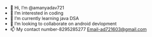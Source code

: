 - 👋 Hi, I’m @amanyadav721
- 👀 I’m interested in coding
- 🌱 I’m currently learning java DSA
- 💞️ I’m looking to collaborate on android devlopment
- 📫 My contact number-8295285277
        Email-ad721603@gmail.com

<!---
amanyadav721/amanyadav721 is a ✨ special ✨ repository because its `README.md` (this file) appears on your GitHub profile.
You can click the Preview link to take a look at your changes.
--->
